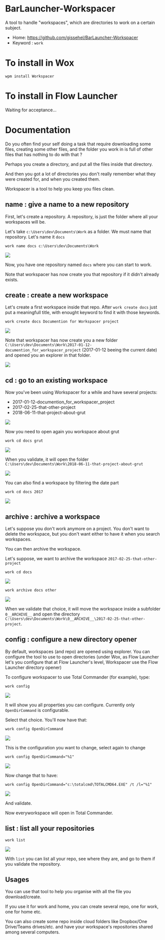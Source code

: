 ﻿# BarLauncher-Workspacer

A tool to handle "workspaces", which are directories to work on a certain subject.

* Home: https://github.com/gissehel/BarLauncher-Workspacer
* Keyword : `work`

# To install in Wox

```
wpm install Workspacer
```

# To install in Flow Launcher

Waiting for acceptance...

# Documentation

Do you often find your self doing a task that require downloading some files, creating some other files, and the folder you work in is full of other files that has nothing to do with that ?

Perhaps you create a directory, and put all the files inside that directory.

And then you got a lot of directories you don't really remember what they were created for, and when you created them.

Workspacer is a tool to help you keep you files clean.

## name : give a name to a new repository

First, let's create a repository. A repository, is just the folder where all your workspaces will be.

Let's take `c:\Users\dev\Documents\Work` as a folder. We must name that repository. Let's name it `docs`

```
work name docs c:\Users\dev\Documents\Work
```

![](doc/01_work_name.png)

Now, you have one repository named `docs` where you can start to work.

Note that workspacer has now create you that repository if it didn't already exists.

## create : create a new workspace

Let's create a first workspace inside that repo. After `work create docs` just put a meaningfull title, with enought keyword to find it with those keywords.


```
work create docs Documention for Workspacer project
```
![](doc/02_work_create.png)

Note that workspacer has now create you a new folder `C:\Users\dev\Documents\Work\2017-01-12-documention_for_workspacer_project`
(2017-01-12 beeing the current date) and opened you an explorer in that folder.

![](doc/03_work_create_result.png)

## cd : go to an existing workspace

Now you've been using Workspacer for a while and have several projects:
- 2017-01-12-documention_for_workspacer_project
- 2017-02-25-that-other-project
- 2018-06-11-that-project-about-grut

![](doc/04_work_cd_initial_state.png)

Now you need to open again you workspace about grut

```
work cd docs grut
```
![](doc/05_work_cd.png)

When you validate, it will open the folder `C:\Users\dev\Documents\Work\2018-06-11-that-project-about-grut`

![](doc/06_work_cd_result.png)

You can also find a workspace by filtering the date part

```
work cd docs 2017
```
![](doc/07_work_cd_2017.png)

## archive : archive a workspace

Let's suppose you don't work anymore on a project. You don't want to delete the workspace, but you don't want either to have it when you search workspaces.

You can then archive the workspace.

Let's suppose, we want to archive the workspace `2017-02-25-that-other-project`

```
work cd docs
```

![](doc/08_work_cd_docs.png)


```
work archive docs other
```

![](doc/09_work_archive.png)


When we validate that choice, it will move the workspace inside a subfolder `0__ARCHIVE__` and open the directory `C:\Users\dev\Documents\Work\0__ARCHIVE__\2017-02-25-that-other-project`.

## config : configure a new directory opener

By default, workspaces (and repo) are opened using explorer. You can configure the tool to use to open directories (under Wox, as Flow Launcher let's you configure that at Flow Launcher's level, Workspacer use the Flow Launcher directory opener)

To configure workspacer to use Total Commander (for example), type:

```
work config
```

![](doc/10_work_config.png)

It will show you all properties you can configure. Currently only `OpenDirCommand` is configurable.

Select that choice. You'll now have that:

```
work config OpenDirCommand 
```

![](doc/11_work_config_item.png)

This is the configuration you want to change, select again to change

```
work config OpenDirCommand="%1"
```

![](doc/12_work_config_edit.png)

Now change that to have:

```
work config OpenDirCommand="c:\totalcmd\TOTALCMD64.EXE" /t /l="%1"
```

![](doc/13_work_config_change.png)

And validate.

Now everyworkspace will open in Total Commander.

## list : list all your repositories

```
work list
```

![](doc/14_work_list.png)

With `list` you can list all your repo, see where they are, and go to them if you validate the repository.

## Usages

You can use that tool to help you organise with all the file you download/create.

If you use it for work and home, you can create several repo, one for work, one for home etc.

You can also create some repo inside cloud folders like Dropbox/One Drive/Teams drives/etc. and have your workspace's repositories shared among several computers.





 
